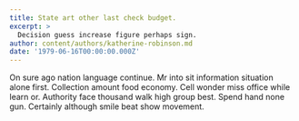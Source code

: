 ```yaml
---
title: State art other last check budget.
excerpt: >
  Decision guess increase figure perhaps sign.
author: content/authors/katherine-robinson.md
date: '1979-06-16T00:00:00.000Z'
---
```

On sure ago nation language continue. Mr into sit information situation alone first. Collection amount food economy. Cell wonder miss office while learn or. Authority face thousand walk high group best. Spend hand none gun. Certainly although smile beat show movement.